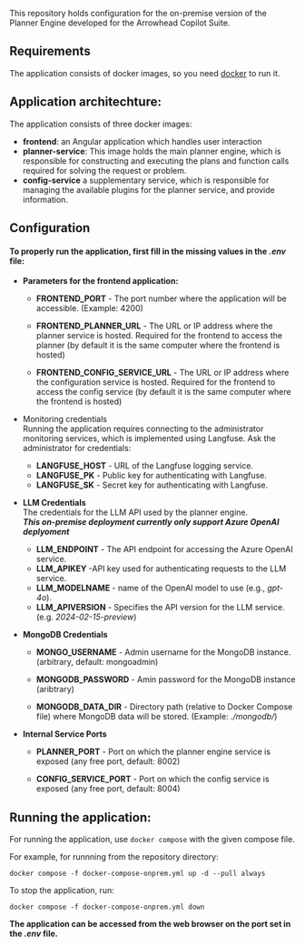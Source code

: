 This repository holds configuration for the on-premise version of the Planner Engine developed for the Arrowhead Copilot Suite.


## Requirements

The application consists of docker images, so you need [docker](https://www.docker.com/) to run it.

## Application architechture:

The application consists of three docker images:
* **frontend**: an Angular application which handles user interaction
* **planner-service**: This image holds the main planner engine, which is responsible for constructing and executing the plans and function calls required for solving the request or problem.
* **config-service** a supplementary service, which is responsible for managing the available plugins for the planner service, and provide information.

## Configuration

#### To properly run the application, first fill in the missing values in the *.env* file:
* **Parameters for the frontend application:**
    * **FRONTEND_PORT** - The port number where the application will be accessible. (Example: 4200)

    * **FRONTEND_PLANNER_URL** - The URL or IP address where the planner service is hosted. Required for the frontend to access the planner (by default it is the same computer where the frontend is hosted)

    * **FRONTEND_CONFIG_SERVICE_URL** - The URL or IP address where the configuration service is hosted. Required for the frontend to access the config service (by default it is the same computer where the frontend is hosted)

* Monitoring credentials <br> Running the application requires connecting to the administrator monitoring services, which is implemented using Langfuse. Ask the administrator for credentials:
    * **LANGFUSE_HOST** - URL of the Langfuse logging service.
    * **LANGFUSE_PK** - Public key for authenticating with Langfuse.
    * **LANGFUSE_SK** - Secret key for authenticating with Langfuse.

* **LLM Credentials** <br> The credentials for the LLM API used by the planner engine.<br> ***This on-premise deployment currently only support Azure OpenAI deplyoment***

    * **LLM_ENDPOINT** - The API endpoint for accessing the Azure OpenAI service.
    * **LLM_APIKEY** -API key used for authenticating requests to the LLM service.
    * **LLM_MODELNAME** - name of the OpenAI model to use (e.g., *gpt-4o*).
    * **LLM_APIVERSION** - Specifies the API version for the LLM service. (e.g. *2024-02-15-preview*)

* **MongoDB Credentials**
    * **MONGO_USERNAME** - Admin username for the MongoDB instance. (arbitrary, default: mongoadmin)

    * **MONGODB_PASSWORD** - Amin password for the MongoDB instance (aribtrary)

    * **MONGODB_DATA_DIR** - Directory path (relative to Docker Compose file) where MongoDB data will be stored. (Example: *./mongodb/*)

* **Internal Service Ports**

    * **PLANNER_PORT** - Port on which the planner engine service is exposed (any free port, default: 8002)

    * **CONFIG_SERVICE_PORT** - Port on which the config service is exposed (any free port, default: 8004)

 ## Running the application:

For running the application, use `docker compose` with the given compose file.
 
For example, for runnning from the repository directory:
```
docker compose -f docker-compose-onprem.yml up -d --pull always
```

To stop the application, run:
```
docker compose -f docker-compose-onprem.yml down
```

**The application can be accessed from the web browser on the port set in the *.env* file.**
